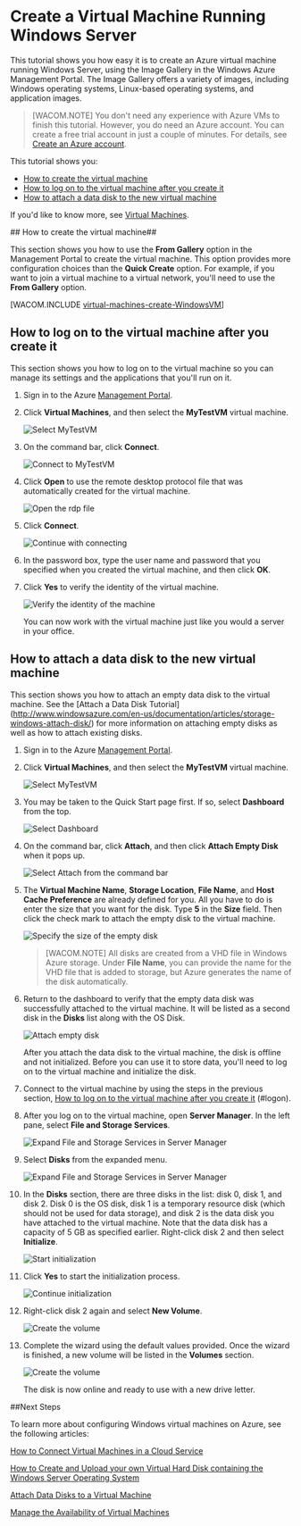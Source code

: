 <properties title="Create a Virtual Machine Running Windows Server" pageTitle="How to create a Virtual Machine Running Windows Server" description="Describes how to create a Windows virtual machine, add a data disk, and log on remotely" metaKeywords="" services="virtual machines" solutions="" documentationCenter="" authors="kathydav" videoId="" scriptId="" />

# Create a Virtual Machine Running Windows Server #

This tutorial shows you how easy it is to create an Azure virtual machine running Windows Server, using the Image Gallery in the Windows Azure Management Portal. The Image Gallery offers a variety of images, including Windows operating systems, Linux-based operating systems, and application images. 

> [WACOM.NOTE] You don't need any experience with Azure VMs to finish this tutorial. However, you do need an Azure account. You can create a free trial account in just a couple of minutes. For details, see [Create an Azure account](http://www.windowsazure.com/en-us/develop/php/tutorials/create-a-windows-azure-account/). 

This tutorial shows you:

- [How to create the virtual machine](#createvirtualmachine)
- [How to log on to the virtual machine after you create it](#logon)
- [How to attach a data disk to the new virtual machine](#attachdisk)

If you'd like to know more, see [Virtual Machines](http://go.microsoft.com/fwlink/p/?LinkID=271224).


##<a id="createvirtualmachine"> </a>How to create the virtual machine##

This section shows you how to use the **From Gallery** option in the Management Portal to create the virtual machine. This option provides more configuration choices than the **Quick Create** option. For example, if you want to join a virtual machine to a virtual network, you'll need to use the **From Gallery** option.

[WACOM.INCLUDE [virtual-machines-create-WindowsVM](../includes/virtual-machines-create-WindowsVM.md)]

## <a id="logon"> </a>How to log on to the virtual machine after you create it ##

This section shows you how to log on to the virtual machine so you can manage its settings and the applications that you'll run on it.

1. Sign in to the Azure [Management Portal](http://manage.windowsazure.com).

2. Click **Virtual Machines**, and then select the **MyTestVM** virtual machine.

	![Select MyTestVM](./media/CreateVirtualMachineWindowsTutorial/selectvm.png)

3. On the command bar, click **Connect**.

	![Connect to MyTestVM](./media/CreateVirtualMachineWindowsTutorial/commandbarconnect.png)
	
4. Click **Open** to use the remote desktop protocol file that was automatically created for the virtual machine.

	![Open the rdp file](./media/CreateVirtualMachineWindowsTutorial/openrdp.png)
	
5. Click **Connect**.

	![Continue with connecting](./media/CreateVirtualMachineWindowsTutorial/connectrdc.png)

6. In the password box, type the user name and password that you specified when you created the virtual machine, and then click **OK**.

7. Click **Yes** to verify the identity of the virtual machine.

	![Verify the identity of the machine](./media/CreateVirtualMachineWindowsTutorial/certificate.png)

	You can now work with the virtual machine just like you would a server in your office.

## <a id="attachdisk"> </a>How to attach a data disk to the new virtual machine ##

This section shows you how to attach an empty data disk to the virtual machine. See the [Attach a Data Disk Tutorial] (http://www.windowsazure.com/en-us/documentation/articles/storage-windows-attach-disk/) for more information on attaching empty disks as well as how to attach existing disks.

1. Sign in to the Azure [Management Portal](http://manage.windowsazure.com).

2. Click **Virtual Machines**, and then select the **MyTestVM** virtual machine.

	![Select MyTestVM](./media/CreateVirtualMachineWindowsTutorial/selectvm.png)
	
3. You may be taken to the Quick Start page first. If so, select **Dashboard** from the top.

	![Select Dashboard](./media/CreateVirtualMachineWindowsTutorial/dashboard.png)

4. On the command bar, click **Attach**, and then click **Attach Empty Disk** when it pops up.

	![Select Attach from the command bar](./media/CreateVirtualMachineWindowsTutorial/commandbarattach.png)	

5. The **Virtual Machine Name**, **Storage Location**, **File Name**, and **Host Cache Preference** are already defined for you. All you have to do is enter the size that you want for the disk. Type **5** in the **Size** field. Then click the check mark to attach the empty disk to the virtual machine.

	![Specify the size of the empty disk](./media/CreateVirtualMachineWindowsTutorial/emptydisksize.png)	
	
	>[WACOM.NOTE] All disks are created from a VHD file in Windows Azure storage. Under **File Name**, you can provide the name for the VHD file that is added to storage, but Azure generates the name of the disk automatically.

6. Return to the dashboard to verify that the empty data disk was successfully attached to the virtual machine. It will be listed as a second disk in the **Disks** list along with the OS Disk.

	![Attach empty disk](./media/CreateVirtualMachineWindowsTutorial/disklistwithdatadisk.png)

	After you attach the data disk to the virtual machine, the disk is offline and not initialized. Before you can use it to store data, you'll need to log on to the virtual machine and initialize the disk.

7. Connect to the virtual machine by using the steps in the previous section, [How to log on to the virtual machine after you create it] (#logon).

8. After you log on to the virtual machine, open **Server Manager**. In the left pane, select **File and Storage Services**.

	![Expand File and Storage Services in Server Manager](./media/CreateVirtualMachineWindowsTutorial/fileandstorageservices.png)

9. Select **Disks** from the expanded menu.

	![Expand File and Storage Services in Server Manager](./media/CreateVirtualMachineWindowsTutorial/selectdisks.png)	
	
10. In the **Disks** section, there are three disks in the list: disk 0, disk 1, and disk 2. Disk 0 is the OS disk, disk 1 is a temporary resource disk (which should not be used for data storage), and disk 2 is the data disk you have attached to the virtual machine. Note that the data disk has a capacity of 5 GB as specified earlier. Right-click disk 2 and then select **Initialize**.

	![Start initialization](./media/CreateVirtualMachineWindowsTutorial/initializedisk.png)

11. Click **Yes** to start the initialization process.

	![Continue initialization](./media/CreateVirtualMachineWindowsTutorial/yesinitialize.png)

12. Right-click disk 2 again and select **New Volume**. 

	![Create the volume](./media/CreateVirtualMachineWindowsTutorial/initializediskvolume.png)

13. Complete the wizard using the default values provided. Once the wizard is finished, a new volume will be listed in the **Volumes** section. 

	![Create the volume](./media/CreateVirtualMachineWindowsTutorial/newvolumecreated.png)

	The disk is now online and ready to use with a new drive letter. 
	
##Next Steps 

To learn more about configuring Windows virtual machines on Azure, see the following articles:

[How to Connect Virtual Machines in a Cloud Service](http://www.windowsazure.com/en-us/documentation/articles/cloud-services-connect-virtual-machine/)

[How to Create and Upload your own Virtual Hard Disk containing the Windows Server Operating System](http://www.windowsazure.com/en-us/documentation/articles/virtual-machines-create-upload-vhd-windows-server/)

[Attach Data Disks to a Virtual Machine](http://www.windowsazure.com/en-us/documentation/articles/storage-windows-attach-disk/)

[Manage the Availability of Virtual Machines](http://www.windowsazure.com/en-us/documentation/articles/manage-availability-virtual-machines/)

[About virtual machines in Azure]: #virtualmachine
[How to create the virtual machine]: #custommachine
[How to log on to the virtual machine after you create it]: #logon
[How to attach a data disk to the new virtual machine]: #attachdisk
[How to set up communication with the virtual machine]: #endpoints


